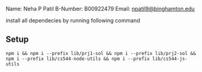 Name:		Neha P Patil
B-Number:	B00922479
Email:		npatil9@binghamton.edu

install all dependecies by running following command 

## Setup

```
npm i && npm i --prefix lib/prj1-sol && npm i --prefix lib/prj2-sol && npm i --prefix lib/cs544-node-utils && npm i --prefix lib/cs544-js-utils
```
